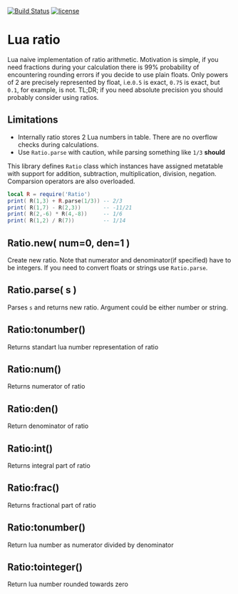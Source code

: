 [![Build Status](https://travis-ci.org/iskolbin/lratio.svg?branch=master)](https://travis-ci.org/iskolbin/lratio)
[![license](https://img.shields.io/badge/license-public%20domain-blue.svg)]()

Lua ratio
=========

Lua naive implementation of ratio arithmetic. Motivation is simple, if you need
fractions during your calculation there is 99% probability of encountering
rounding errors if you decide to use plain floats. Only powers of 2 are precisely
represented by float, i.e.`0.5` is exact, `0.75` is exact, but `0.1`, for example, 
is not. TL;DR; if you need absolute precision you should probably consider using 
ratios.

Limitations
-----------
* Internally ratio stores 2 Lua numbers in table. There are no overflow checks
during calculations.
* Use `Ratio.parse` with caution, while parsing something like `1/3` **should**

This library defines `Ratio` class which instances have assigned metatable with
support for addition, subtraction, multiplication, division, negation. Comparsion
operators are also overloaded.

```lua
local R = require('Ratio')
print( R(1,3) + R.parse(1/3)) -- 2/3
print( R(1,7) - R(2,3))       -- -11/21
print( R(2,-6) * R(4,-8))     -- 1/6
print( R(1,2) / R(7))         -- 1/14
```

Ratio.new( num=0, den=1 )
-------------------------
Create new ratio. Note that numerator and denominator(if specified) have to be
integers. If you need to convert floats or strings use `Ratio.parse`.

Ratio.parse( s )
----------------
Parses `s` and returns new ratio. Argument could be either number or string.

Ratio:tonumber()
----------------
Returns standart lua number representation of ratio

Ratio:num()
-----------
Returns numerator of ratio

Ratio:den()
-----------
Return denominator of ratio

Ratio:int()
-----------
Returns integral part of ratio

Ratio:frac()
------------
Returns fractional part of ratio

Ratio:tonumber()
----------------
Return lua number as numerator divided by denominator

Ratio:tointeger()
-----------------
Return lua number rounded towards zero
